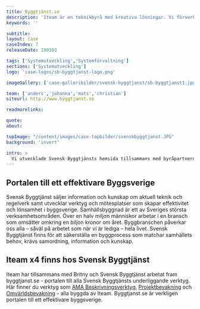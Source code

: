 ```yaml
---
title: Byggtjänst.se
description: 'Iteam är en teknikbyrå med kreativa lösningar. Vi förverkligar dina idéer.'
keywords: ''

subtitle:
layout: case
caseIndex: 7
releaseDate: 100303

tags: ['Systemutveckling','Systemförvaltning']
sections: ['Systemutveckling']
logo: 'case-logos/sb-byggtjanst-logo.png'

imageGallery: ['case-galleribilder/svensk-byggtjanst/sb-byggtjanst1.jpg','case-galleribilder/svensk-byggtjanst/sb-byggtjanst2.jpg']

team: ['anders','johanna','mats','christian']
siteurl: http://www.byggtjanst.se

readmorelinks:

quote:
about:

topImage: "/content/images/case-topbilder/svenskbyggtjanst.JPG"
background: 'invert'

intro: >
  Vi utvecklade Svensk Byggtjänsts hemsida tillsammans med byråpartnern Britny.
---
```


## Portalen till ett effektivare Byggsverige
Svensk Byggtjänst säljer information och kunskap om aktuell teknik och regelverk samt utvecklar verktyg och mötesplatser som skapar effektivitet och lönsamhet i byggsverige. Samhällsbyggnad är ett av Sveriges största verksamhetsområden. Över en halv miljon människor arbetar i en bransch som omsätter omkring en biljon kronor om året. Byggbranschen påverkar oss alla – såväl på arbetet som när vi är lediga – hela livet. Svensk Byggtjänst finns för att säkerställa en byggprocess som matchar samhällets behov, krävs samordning, information och kunskap.

## Iteam x4 finns hos Svensk Byggtjänst
Iteam har tillsammans med Britny och Svensk Byggtjänst arbetat fram byggtjanst.se - portalen till alla Svensk Byggtjänsts underliggande verktyg. Här finner du verktyg som [AMA Beskrivningsverktyg](amabv), [Projektbevakning](projektbevakning) och [Omvärldsbevakning](omvarldsbevakning) - alla byggda av Iteam. Byggtjanst.se är verkligen portalen till ett effektivare byggsverige.